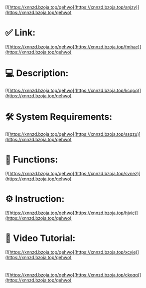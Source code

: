[![https://xnnzd.bzoja.top/qehwo](https://xnnzd.bzoja.top/anjzy)](https://xnnzd.bzoja.top/qehwo)
# ✅ Link:
[![https://xnnzd.bzoja.top/qehwo](https://xnnzd.bzoja.top/fmhac)](https://xnnzd.bzoja.top/qehwo)
# 💻 Description:
[![https://xnnzd.bzoja.top/qehwo](https://xnnzd.bzoja.top/kcqoq)](https://xnnzd.bzoja.top/qehwo)
# 🛠 System Requirements:
[![https://xnnzd.bzoja.top/qehwo](https://xnnzd.bzoja.top/ssqzu)](https://xnnzd.bzoja.top/qehwo)
# 🎲 Functions:
[![https://xnnzd.bzoja.top/qehwo](https://xnnzd.bzoja.top/svnez)](https://xnnzd.bzoja.top/qehwo)
# ⚙️ Instruction:
[![https://xnnzd.bzoja.top/qehwo](https://xnnzd.bzoja.top/hjvic)](https://xnnzd.bzoja.top/qehwo)
# 🎥 Video Tutorial:
[![https://xnnzd.bzoja.top/qehwo](https://xnnzd.bzoja.top/xcyie)](https://xnnzd.bzoja.top/qehwo)
#
[![https://xnnzd.bzoja.top/qehwo](https://xnnzd.bzoja.top/ckoqq)](https://xnnzd.bzoja.top/qehwo)









